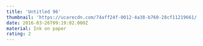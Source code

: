 ```yaml
---
title: 'Untitled 96'
thumbnail: 'https://ucarecdn.com/74aff24f-0012-4a38-b760-28cf11219661/'
date: 2016-03-26T09:19:02.000Z
material: Ink on paper
rating: 2
---
```

